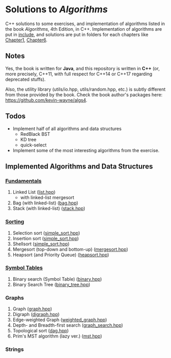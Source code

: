 # Solutions to *Algorithms*

C++ solutions to some exercises, and implementation of algorithms listed in the
book *Algorithms*, 4th Edition, in C++. Implementation of algorithms are put in
[include](include/), and solutions are put in folders for each
chapters like [Chapter1](Chapter1/), [Chapter6](Chapter6/).

## Notes

Yes, the book is written for **Java**, and this repository is written in
**C++** (or, more precisely, C++11, with full respect for C++14 or C++17
regarding deprecated stuffs).

Also, the utility library (utils/io.hpp, utils/random.hpp, etc.) is
subtly different from those provided by the book. Check the book author's
packages here: https://github.com/kevin-wayne/algs4.

## Todos

- Implement half of all algorithms and data structures
  - RedBlack BST
  - KD tree
  - quick-select
- Implement some of the most interesting algorithms from the exercise.

## Implemented Algorithms and Data Structures

### [Fundamentals](include/fundamentals/)

1. Linked List ([list.hpp](include/fundamentals/list.hpp))
    - with linked-list mergesort
0. Bag (with linked-list) ([bag.hpp](include/fundamentals/bag.hpp))
0. Stack (with linked-list) ([stack.hpp](include/fundamentals/stack.hpp))

### [Sorting](include/sorting/)

1. Selection sort ([simple_sort.hpp](include/sorting/simple_sort.hpp))
0. Insertion sort ([simple_sort.hpp](include/sorting/simple_sort.hpp))
0. Shellsort ([simple_sort.hpp](include/sorting/simple_sort.hpp))
0. Mergesort (top-down and bottom-up) ([mergesort.hpp](include/sorting/mergesort.hpp))
0. Heapsort (and Priority Queue) ([heapsort.hpp](include/sorting/heapsort.hpp))

### [Symbol Tables](include/symbol_tables/)

1. Binary search (Symbol Table) ([binary.hpp](include/symbol_tables/binary.hpp))
0. Binary Search Tree ([binary_tree.hpp](include/symbol_tables/binary_tree.hpp))

### Graphs

1. Graph ([graph.hpp](include/graphs/graph.hpp))
0. Digraph ([digraph.hpp](include/graphs/digraph.hpp))
0. Edge-weighted Graph ([weighted_graph.hpp](include/graphs/weighted_graph.hpp))
0. Depth- and Breadth-first search ([graph_search.hpp](include/graphs/graph_search.hpp))
0. Topological sort ([dag.hpp](include/graphs/dag.hpp))
0. Prim's MST algorithm (lazy ver.) ([mst.hpp](include/graphs/mst.hpp))

### Strings


<!-- Algorithms and Data Structures : Complete List

-- Chapter 1, basics --
1. Stack (with resizing array)  (todo)
2. Stack (with linked-list)
3. FIFO queue                   (todo)
4. Bag

-- Chapter 2, sort  --
1. Selection sort
2. Insertion sort
3. Shellsort
4. Top-down mergesort
5. Bottom-up mergesort
6. Quicksort (todo)
7. Quicksort with 3-way partitioning (todo)
8. Priority Queue
9. Heapsort

-- Chapter 3, search--
1. Sequential Search Symbol Table (todo)
2. Binary Search Symbol Table
3. Binary Search Tree Symbol Table class
4. Red-black Binary Search Tree Symbol Table class (todo)
    - @NOTE: Implement a complete RBBST if schedule allows.
    - @NOTE: Try to refer to the STL implementation.
5. Separate Chaining Hash Symbol Table (todo)
6. Linear Probing Hash Symbol Table (todo)

-- Chapter 4, graph --
1. Adjacency-list Graph class
2. Depth-first search for paths
3. Breadth-first search for paths
4. Depth-first search for connected components    (todo)
5. Adjacency-list Directed Digraph class          (todo)
6. Reachability / Directed Depth-first search     (todo)
    - Depth-first directed paths                  (todo)
    - Breadth-first directed paths                (todo)
7. Directed cycle       (todo)
8. Depth-first Order    
9. Topological sort     
10. Kosaraju strong connected components   (todo)
-- weighted graph --
11. Edge Weighted Graph class
    - Edge class                 
12. Lazy version of Prim's MST
13. Eager version of Prim's MST   (todo)
  - needs IndexPQ (no implemented)
-- weighted directed graph --
14. Edge-weighted Directed Graph class  (todo)
    - Directed Weighted Edge class      (todo)
15. Dijkstra's shortest-path            (todo)
16. Shortest-path in edge-weighted DAG  (todo)
17. Bellman-ford shortest-path          (todo)

-- Chapter 5, strings --
1. Least-significant-digit-first string sort (todo)
2. Most-significant-digit-first string sort (todo)
3. Three-way string quicksort (todo)
-- trie --
4. Trie Symbol Table class (todo)
5. Ternary Search Trie Symbol Table (todo)
-- substring search --
6. Knuth-Morris-Pratt substring search (todo)
    - @NOTE: very hard to understand; worthwhile to implement.
7. Boyer-Moore substring search (todo)
8. Rabin-Karp fingerprint search (todo)
9. Regular expression pattern matching (todo)
-- data compression --
10. Huffman compression (todo)
11. LZW compression and expansion (todo)

## Addition Algorithms List

1. Quick-select (todo; page 346) (todo)
0. A* algorithm (page 358)
  - embed in Graph module? (todo)
0. AVL tree (page 452) (todo)
0. kd-tree (http://algs4.cs.princeton.edu/92search/ and http://algs4.cs.princeton.edu/lectures/99GeometricSearch-2x2.pdf) (todo)
0. B-tree (page 872) (todo)
0. B*-tree (page 924) (todo)

end of the list -->
